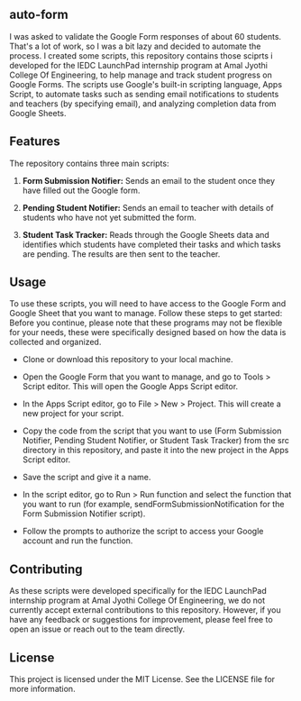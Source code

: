 ## auto-form
I was asked to validate the Google Form responses of about 60 students. That's a lot of work, so I was a bit lazy and decided to automate the process. I created some scripts, this repository contains those sciprts i developed for the IEDC LaunchPad internship program at Amal Jyothi College Of Engineering, to help manage and track student progress on Google Forms. The scripts use Google's built-in scripting language, Apps Script, to automate tasks such as sending email notifications to students and teachers (by specifying email), and analyzing completion data from Google Sheets.

## Features
The repository contains three main scripts:

1. **Form Submission Notifier:** Sends an email to the student once they have filled out the Google form.

2. **Pending Student Notifier:** Sends an email to teacher with details of students who have not yet submitted the form.

3. **Student Task Tracker:** Reads through the Google Sheets data and identifies which students have completed their tasks and which tasks are pending. The results are then sent to the teacher.

## Usage
To use these scripts, you will need to have access to the Google Form and Google Sheet that you want to manage. Follow these steps to get started:
Before you continue, please note that these programs may not be flexible for your needs, these were specifically designed based on how the data is collected and organized. 

- Clone or download this repository to your local machine.

- Open the Google Form that you want to manage, and go to Tools > Script editor. This will open the Google Apps Script editor.

- In the Apps Script editor, go to File > New > Project. This will create a new project for your script.

- Copy the code from the script that you want to use (Form Submission Notifier, Pending Student Notifier, or Student Task Tracker) from the src directory in this repository, and paste it into the new project in the Apps Script editor.

- Save the script and give it a name.

- In the script editor, go to Run > Run function and select the function that you want to run (for example, sendFormSubmissionNotification for the Form Submission Notifier script).

- Follow the prompts to authorize the script to access your Google account and run the function.

## Contributing
As these scripts were developed specifically for the IEDC LaunchPad internship program at Amal Jyothi College Of Engineering, we do not currently accept external contributions to this repository. However, if you have any feedback or suggestions for improvement, please feel free to open an issue or reach out to the team directly.

## License
This project is licensed under the MIT License. See the LICENSE file for more information.






